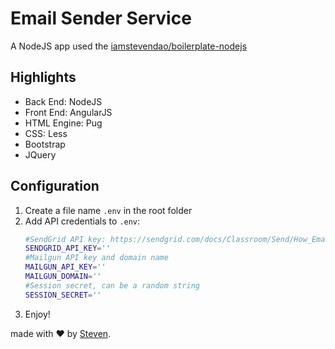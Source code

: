 # Email Sender Service
A NodeJS app used the [iamstevendao/boilerplate-nodejs](https://github.com/iamstevendao/boilerplate-nodejs)

## Highlights
- Back End: NodeJS
- Front End: AngularJS
- HTML Engine: Pug
- CSS: Less
- Bootstrap
- JQuery

## Configuration
1. Create a file name `.env` in the root folder
2. Add API credentials to `.env`:
   ```bash
   #SendGrid API key: https://sendgrid.com/docs/Classroom/Send/How_Emails_Are_Sent/api_keys.html
   SENDGRID_API_KEY=''
   #Mailgun API key and domain name
   MAILGUN_API_KEY=''
   MAILGUN_DOMAIN=''
   #Session secret, can be a random string
   SESSION_SECRET=''
   ```
3. Enjoy!

made with &#x2764; by [Steven](https://github.com/iamstevendao).